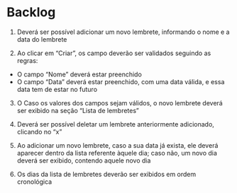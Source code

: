 # Backlog
1. Deverá ser possível adicionar um novo lembrete, informando o nome e
   a data do lembrete

2. Ao clicar em “Criar”, os campo deverão ser validados seguindo as
   regras:
* O campo “Nome” deverá estar preenchido
* O campo “Data” deverá estar preenchido, com uma data válida,
  e essa data tem de estar no futuro

3. O Caso os valores dos campos sejam válidos, o novo lembrete
   deverá ser exibido na seção “Lista de lembretes”

4. Deverá ser possível deletar um lembrete anteriormente adicionado,
   clicando no “x”

5. Ao adicionar um novo lembrete, caso a sua data já exista, ele deverá
   aparecer dentro da lista referente àquele dia; caso não, um novo dia
   deverá ser exibido, contendo aquele novo dia

6. Os dias da lista de lembretes deverão ser exibidos em ordem cronológica